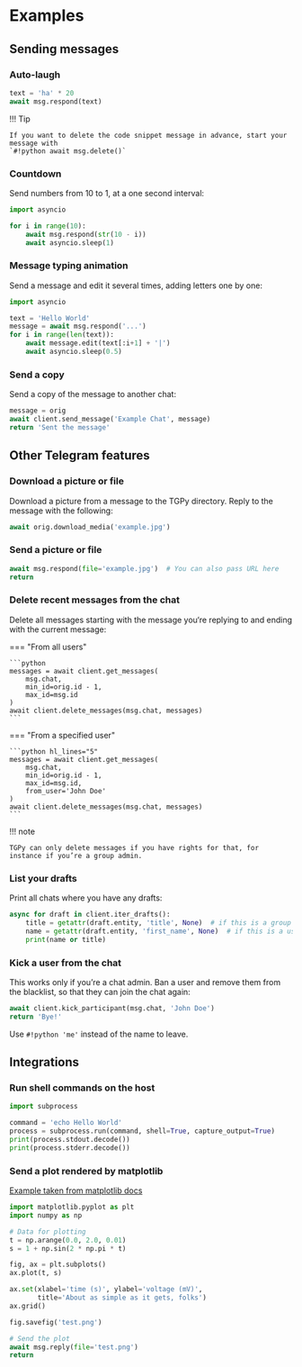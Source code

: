 # Examples

## Sending messages

### Auto-laugh

```python
text = 'ha' * 20
await msg.respond(text)
```

!!! Tip

    If you want to delete the code snippet message in advance, start your message with 
    `#!python await msg.delete()`

### Countdown

Send numbers from 10 to 1, at a one second interval:

```python
import asyncio

for i in range(10):
    await msg.respond(str(10 - i))
    await asyncio.sleep(1)
```

### Message typing animation

Send a message and edit it several times, adding letters one by one:

```python
import asyncio

text = 'Hello World'
message = await msg.respond('...')
for i in range(len(text)):
    await message.edit(text[:i+1] + '|')
    await asyncio.sleep(0.5)
```

### Send a copy

Send a copy of the message to another chat:

```python
message = orig
await client.send_message('Example Chat', message)
return 'Sent the message'
```

## Other Telegram features

### Download a picture or file

Download a picture from a message to the TGPy directory. Reply to the message with the following:

```python
await orig.download_media('example.jpg')
```

### Send a picture or file

```python
await msg.respond(file='example.jpg')  # You can also pass URL here
return
```

### Delete recent messages from the chat

Delete all messages starting with the message you‘re replying to and ending with the current message:

=== "From all users"
    
    ```python
    messages = await client.get_messages(
        msg.chat,
        min_id=orig.id - 1,
        max_id=msg.id
    )
    await client.delete_messages(msg.chat, messages)
    ```

=== "From a specified user"

    ```python hl_lines="5"
    messages = await client.get_messages(
        msg.chat,
        min_id=orig.id - 1,
        max_id=msg.id,
        from_user='John Doe'
    )
    await client.delete_messages(msg.chat, messages)
    ```

!!! note

    TGPy can only delete messages if you have rights for that, for instance if you’re a group admin.

### List your drafts

Print all chats where you have any drafts:

```python
async for draft in client.iter_drafts():
    title = getattr(draft.entity, 'title', None)  # if this is a group or a channel
    name = getattr(draft.entity, 'first_name', None)  # if this is a user
    print(name or title)
```

### Kick a user from the chat

This works only if you’re a chat admin. Ban a user and remove them from the blacklist, so that they can join the chat
again:

```python
await client.kick_participant(msg.chat, 'John Doe')
return 'Bye!'
```

Use `#!python 'me'` instead of the name to leave.

## Integrations

### Run shell commands on the host

```python
import subprocess

command = 'echo Hello World'
process = subprocess.run(command, shell=True, capture_output=True)
print(process.stdout.decode())
print(process.stderr.decode())
```

### Send a plot rendered by matplotlib

[Example taken from matplotlib docs](https://matplotlib.org/stable/gallery/lines_bars_and_markers/simple_plot.html)

```python
import matplotlib.pyplot as plt
import numpy as np

# Data for plotting
t = np.arange(0.0, 2.0, 0.01)
s = 1 + np.sin(2 * np.pi * t)

fig, ax = plt.subplots()
ax.plot(t, s)

ax.set(xlabel='time (s)', ylabel='voltage (mV)',
       title='About as simple as it gets, folks')
ax.grid()

fig.savefig('test.png')

# Send the plot
await msg.reply(file='test.png')
return 
```
